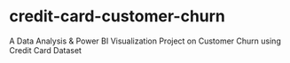 # credit-card-customer-churn
A Data Analysis &amp; Power BI Visualization Project on Customer Churn using Credit Card Dataset
